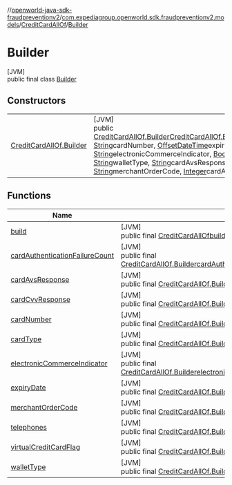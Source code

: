 //[openworld-java-sdk-fraudpreventionv2](../../../../index.md)/[com.expediagroup.openworld.sdk.fraudpreventionv2.models](../../index.md)/[CreditCardAllOf](../index.md)/[Builder](index.md)

# Builder

[JVM]\
public final class [Builder](index.md)

## Constructors

| | |
|---|---|
| [CreditCardAllOf.Builder](-credit-card-all-of.-builder.md) | [JVM]<br>public [CreditCardAllOf.Builder](index.md)[CreditCardAllOf.Builder](-credit-card-all-of.-builder.md)([CreditCardAllOf.CardType](../-card-type/index.md)cardType, [String](https://docs.oracle.com/javase/8/docs/api/java/lang/String.html)cardNumber, [OffsetDateTime](https://docs.oracle.com/javase/8/docs/api/java/time/OffsetDateTime.html)expiryDate, [List](https://docs.oracle.com/javase/8/docs/api/java/util/List.html)&lt;[Telephone](../../-telephone/index.md)&gt;telephones, [String](https://docs.oracle.com/javase/8/docs/api/java/lang/String.html)electronicCommerceIndicator, [Boolean](https://docs.oracle.com/javase/8/docs/api/java/lang/Boolean.html)virtualCreditCardFlag, [String](https://docs.oracle.com/javase/8/docs/api/java/lang/String.html)walletType, [String](https://docs.oracle.com/javase/8/docs/api/java/lang/String.html)cardAvsResponse, [String](https://docs.oracle.com/javase/8/docs/api/java/lang/String.html)cardCvvResponse, [String](https://docs.oracle.com/javase/8/docs/api/java/lang/String.html)merchantOrderCode, [Integer](https://docs.oracle.com/javase/8/docs/api/java/lang/Integer.html)cardAuthenticationFailureCount) |

## Functions

| Name | Summary |
|---|---|
| [build](build.md) | [JVM]<br>public final [CreditCardAllOf](../index.md)[build](build.md)() |
| [cardAuthenticationFailureCount](card-authentication-failure-count.md) | [JVM]<br>public final [CreditCardAllOf.Builder](index.md)[cardAuthenticationFailureCount](card-authentication-failure-count.md)([Integer](https://docs.oracle.com/javase/8/docs/api/java/lang/Integer.html)cardAuthenticationFailureCount) |
| [cardAvsResponse](card-avs-response.md) | [JVM]<br>public final [CreditCardAllOf.Builder](index.md)[cardAvsResponse](card-avs-response.md)([String](https://docs.oracle.com/javase/8/docs/api/java/lang/String.html)cardAvsResponse) |
| [cardCvvResponse](card-cvv-response.md) | [JVM]<br>public final [CreditCardAllOf.Builder](index.md)[cardCvvResponse](card-cvv-response.md)([String](https://docs.oracle.com/javase/8/docs/api/java/lang/String.html)cardCvvResponse) |
| [cardNumber](card-number.md) | [JVM]<br>public final [CreditCardAllOf.Builder](index.md)[cardNumber](card-number.md)([String](https://docs.oracle.com/javase/8/docs/api/java/lang/String.html)cardNumber) |
| [cardType](card-type.md) | [JVM]<br>public final [CreditCardAllOf.Builder](index.md)[cardType](card-type.md)([CreditCardAllOf.CardType](../-card-type/index.md)cardType) |
| [electronicCommerceIndicator](electronic-commerce-indicator.md) | [JVM]<br>public final [CreditCardAllOf.Builder](index.md)[electronicCommerceIndicator](electronic-commerce-indicator.md)([String](https://docs.oracle.com/javase/8/docs/api/java/lang/String.html)electronicCommerceIndicator) |
| [expiryDate](expiry-date.md) | [JVM]<br>public final [CreditCardAllOf.Builder](index.md)[expiryDate](expiry-date.md)([OffsetDateTime](https://docs.oracle.com/javase/8/docs/api/java/time/OffsetDateTime.html)expiryDate) |
| [merchantOrderCode](merchant-order-code.md) | [JVM]<br>public final [CreditCardAllOf.Builder](index.md)[merchantOrderCode](merchant-order-code.md)([String](https://docs.oracle.com/javase/8/docs/api/java/lang/String.html)merchantOrderCode) |
| [telephones](telephones.md) | [JVM]<br>public final [CreditCardAllOf.Builder](index.md)[telephones](telephones.md)([List](https://docs.oracle.com/javase/8/docs/api/java/util/List.html)&lt;[Telephone](../../-telephone/index.md)&gt;telephones) |
| [virtualCreditCardFlag](virtual-credit-card-flag.md) | [JVM]<br>public final [CreditCardAllOf.Builder](index.md)[virtualCreditCardFlag](virtual-credit-card-flag.md)([Boolean](https://docs.oracle.com/javase/8/docs/api/java/lang/Boolean.html)virtualCreditCardFlag) |
| [walletType](wallet-type.md) | [JVM]<br>public final [CreditCardAllOf.Builder](index.md)[walletType](wallet-type.md)([String](https://docs.oracle.com/javase/8/docs/api/java/lang/String.html)walletType) |
